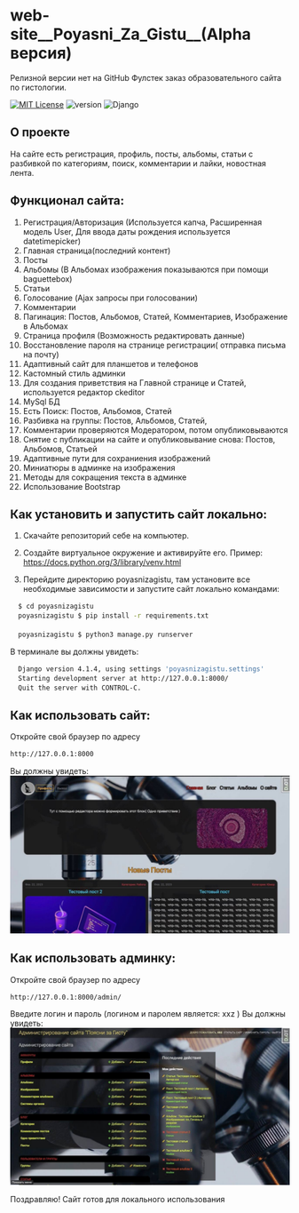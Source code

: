 # web-site__Poyasni_Za_Gistu__(Alpha версия)
Релизной версии нет на GitHub
Фулстек заказ образовательного сайта по гистологии.

[![MIT License](https://img.shields.io/badge/License-MIT-green.svg)](https://choosealicense.com/licenses/mit/)
![version](https://img.shields.io/badge/Version-v.9.0(Alpha)-blue)
![Django](https://img.shields.io/badge/Django-v.4.1.4-info)

## О проекте
На сайте есть регистрация, профиль, посты, альбомы, статьи c разбивкой по категориям, поиск, комментарии и лайки, новостная лента.

## Функционал сайта:
1. Регистрация/Авторизация
  (Используется капча, Расширенная модель User, Для ввода даты рождения используется datetimepicker)
2. Главная страница(последний контент)
3. Посты
4. Альбомы (В Альбомах изображения показываются при помощи baguettebox)
5. Статьи
6. Голосование (Ajax запросы при голосовании)
7. Комментарии
8. Пагинация: Постов, Альбомов, Статей, Комментариев, Изображение в Альбомах
9. Страница профиля (Возможность редактировать данные)
10. Восстановление пароля на странице регистрации( отправка письма на почту)
11. Адаптивный сайт для планшетов и телефонов
12. Кастомный стиль админки
13. Для создания приветствия на Главной странице и Статей, используется редактор ckeditor
14. MySql БД
15. Есть Поиск: Постов, Альбомов, Статей
16. Разбивка на группы: Постов, Альбомов, Статей,
17. Комментарии проверяются Модератором, потом опубликовываются
18. Снятие с публикации на сайте и опубликовывание снова: Постов, Альбомов, Статьей
19. Адаптивные пути для сохраниения изображений
20. Миниатюры в админке на изображения
21. Методы для сокращения текста в админке
22. Использование Bootstrap

## Как установить и запустить сайт локально:
1. Скачайте репозиторий себе на компьютер.

2. Создайте виртуальное окружение и активируйте его.
Пример:
https://docs.python.org/3/library/venv.html

3. Перейдите директорию poyasnizagistu, там установите все необходимые зависимости и запустите сайт локально командами: 

```bash
  $ cd poyasnizagistu
  poyasnizagistu $ pip install -r requirements.txt
  
  poyasnizagistu $ python3 manage.py runserver
```

В терминале вы должны увидеть:
```bash
  Django version 4.1.4, using settings 'poyasnizagistu.settings'
  Starting development server at http://127.0.0.1:8000/
  Quit the server with CONTROL-C.
```

## Как использовать сайт:
Откройте свой браузер по адресу
```bash
http://127.0.0.1:8000
```
Вы должны увидеть:
<img src="https://github.com/xxz911/xxz911/blob/main/PoyasniZaGistu_main.jpeg"></img>

## Как использовать админку:
Откройте свой браузер по адресу
```bash
http://127.0.0.1:8000/admin/
```
Введите логин и пароль (логином и паролем является: xxz )
Вы должны увидеть:
<img src="https://github.com/xxz911/xxz911/blob/main/PoyasniZaGistu_admin.jpeg"></img>

Поздравляю! Сайт готов для локального использования
